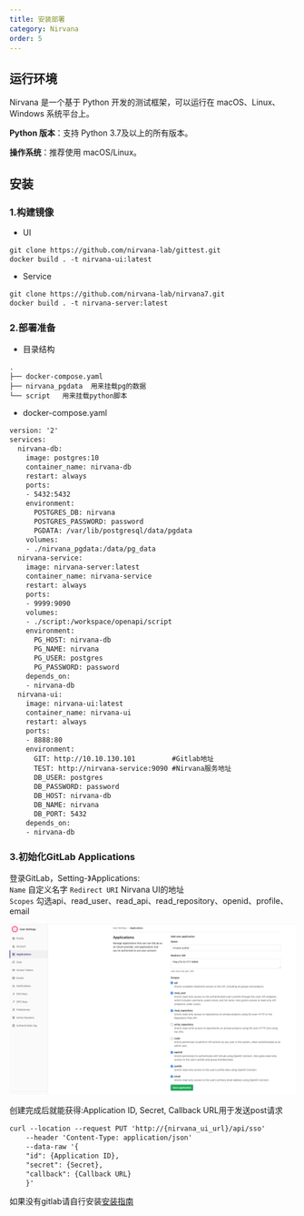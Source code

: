 ```yaml
---
title: 安装部署
category: Nirvana
order: 5
---
```


## 运行环境
Nirvana 是一个基于 Python 开发的测试框架，可以运行在 macOS、Linux、Windows 系统平台上。  


**Python 版本**：支持 Python 3.7及以上的所有版本。

**操作系统**：推荐使用 macOS/Linux。

## 安装

### 1.构建镜像
- UI  
```
git clone https://github.com/nirvana-lab/gittest.git
docker build . -t nirvana-ui:latest
```
- Service

```
git clone https://github.com/nirvana-lab/nirvana7.git
docker build . -t nirvana-server:latest 
```      
   

### 2.部署准备

- 目录结构
```
.
├── docker-compose.yaml
├── nirvana_pgdata  用来挂载pg的数据
└── script   用来挂载python脚本
```

- docker-compose.yaml
```
version: '2'
services:
  nirvana-db:
    image: postgres:10
    container_name: nirvana-db
    restart: always
    ports:
    - 5432:5432
    environment:
      POSTGRES_DB: nirvana
      POSTGRES_PASSWORD: password
      PGDATA: /var/lib/postgresql/data/pgdata
    volumes:
    - ./nirvana_pgdata:/data/pg_data
  nirvana-service:
    image: nirvana-server:latest
    container_name: nirvana-service
    restart: always
    ports:
    - 9999:9090
    volumes:
    - ./script:/workspace/openapi/script
    environment:
      PG_HOST: nirvana-db
      PG_NAME: nirvana
      PG_USER: postgres
      PG_PASSWORD: password
    depends_on:
    - nirvana-db
  nirvana-ui:
    image: nirvana-ui:latest
    container_name: nirvana-ui
    restart: always
    ports:
    - 8888:80
    environment:
      GIT: http://10.10.130.101         #Gitlab地址
      TEST: http://nirvana-service:9090 #Nirvana服务地址
      DB_USER: postgres
      DB_PASSWORD: password
      DB_HOST: nirvana-db
      DB_NAME: nirvana
      DB_PORT: 5432
    depends_on:
    - nirvana-db
```

### 3.初始化GitLab Applications

登录GitLab，Setting-》Applications:  
`Name` 自定义名字
`Redirect URI` Nirvana UI的地址  
`Scopes` 勾选api、read_user、read_api、read_repository、openid、profile、email  

![Tracker](/images/gitlab.png)

创建完成后就能获得:Application ID, Secret, Callback URL用于发送post请求

```
curl --location --request PUT 'http://{nirvana_ui_url}/api/sso'
	--header 'Content-Type: application/json'
	--data-raw '{
	"id": {Application ID},
	"secret": {Secret},
	"callback": {Callback URL}
	}'

```


如果没有gitlab请自行安装[安装指南](https://github.com/lunamagic1978/document/blob/master/middleware/GitLab-ce%E5%AE%89%E8%A3%85.md)

